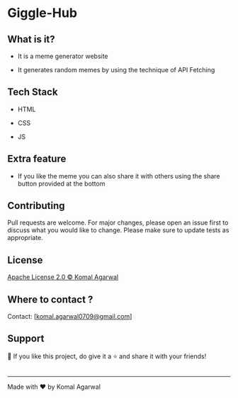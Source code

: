 # Giggle-Hub

## What is it?

- It is a meme generator website

- It generates random memes by using the technique of API Fetching

## Tech Stack

- HTML

- CSS

- JS

## Extra feature

- If you like the meme you can also share it with others using the share button provided at the bottom

## Contributing
 Pull requests are welcome. For major changes, please open an issue first to discuss what you would like to change. 
Please make sure to update tests as appropriate.

## License
<a href="https://github.com/komal-agarwal5/Giggle-Hub/blob/main/LICENSE">Apache License 2.0  © Komal Agarwal </a>

## Where to contact ?
Contact: [komal.agarwal0709@gmail.com]

## Support

💙 If you like this project, do give it a ⭐ and share it with your friends!<br><br>

---

Made with ❤️ by Komal Agarwal <br><br>
